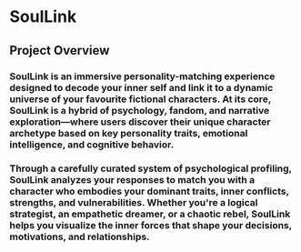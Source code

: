 # SoulLink
## Project Overview
### SoulLink is an immersive personality-matching experience designed to decode your inner self and link it to a dynamic universe of your favourite fictional characters. At its core, SoulLink is a hybrid of psychology, fandom, and narrative exploration—where users discover their unique character archetype based on key personality traits, emotional intelligence, and cognitive behavior.

### Through a carefully curated system of psychological profiling, SoulLink analyzes your responses to match you with a character who embodies your dominant traits, inner conflicts, strengths, and vulnerabilities. Whether you're a logical strategist, an empathetic dreamer, or a chaotic rebel, SoulLink helps you visualize the inner forces that shape your decisions, motivations, and relationships.

